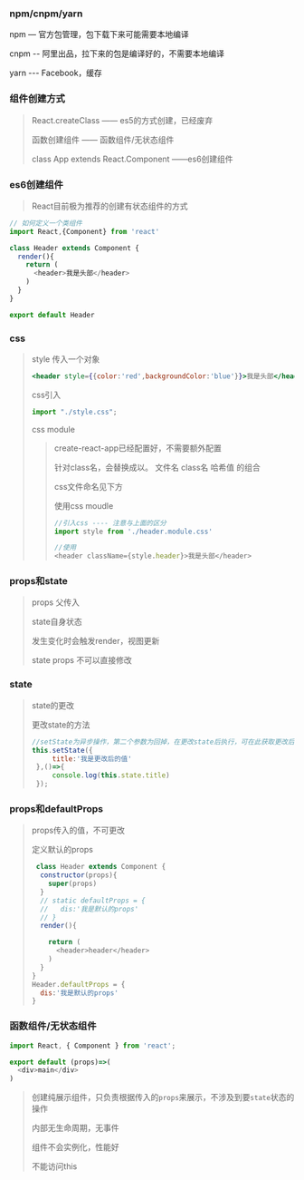 ### npm/cnpm/yarn

npm — 官方包管理，包下载下来可能需要本地编译

cnpm -- 阿里出品，拉下来的包是编译好的，不需要本地编译

yarn --- Facebook，缓存

### 组件创建方式

> React.createClass ——  es5的方式创建，已经废弃
>
> 函数创建组件 ——  函数组件/无状态组件
>
> class App extends React.Component ——es6创建组件

### es6创建组件

> React目前极为推荐的创建有状态组件的方式

```javascript
// 如何定义一个类组件
import React,{Component} from 'react'

class Header extends Component {
  render(){
    return (
      <header>我是头部</header>
    )
  }
}

export default Header
```

### css

> style 传入一个对象
>
> ```jsx
> <header style={{color:'red',backgroundColor:'blue'}}>我是头部</header>
> ```
>
> css引入
>
> ```javascript
> import "./style.css";
> ```
>
> css module
>
> > create-react-app已经配置好，不需要额外配置
> >
> > 针对class名，会替换成以。  文件名 class名 哈希值   的组合
> >
> > css文件命名见下方
> >
> > 使用css moudle
> >
> > ```javascript
> > //引入css ---- 注意与上面的区分
> > import style from './header.module.css'
> > 
> > //使用
> > <header className={style.header}>我是头部</header>
> > 
> > ```

### props和state

> props 父传入
>
> state自身状态
>
> 发生变化时会触发render，视图更新
>
>state  props   不可以直接修改



### state

> state的更改
>
> 更改state的方法
>
> ```javascript
> //setState为异步操作，第二个参数为回掉，在更改state后执行，可在此获取更改后的state的值 
> this.setState({
>      title:'我是更改后的值'
>  },()=>{
>      console.log(this.state.title)      
>  });
> ```

### props和defaultProps

> props传入的值，不可更改
>
> 定义默认的props
>
> ```javascript
>  class Header extends Component {
>   constructor(props){
>     super(props)
>   }
>   // static defaultProps = {
>   //   dis:'我是默认的props'
>   // }
>   render(){
> 
>     return (
>       <header>header</header>
>     )
>   }
> }
> Header.defaultProps = {
>   dis:'我是默认的props'
> }
> ```
>
>
>
>

### 函数组件/无状态组件

```javascript
import React, { Component } from 'react';

export default (props)=>(
  <div>main</div>
)
```

> 创建纯展示组件，只负责根据传入的`props`来展示，不涉及到要`state`状态的操作
>
> 内部无生命周期，无事件
>
> 组件不会实例化，性能好
>
> 不能访问this





